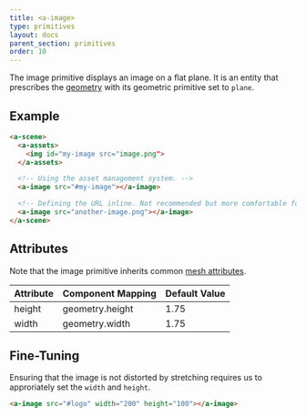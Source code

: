 ```yaml
---
title: <a-image>
type: primitives
layout: docs
parent_section: primitives
order: 10
---
```


The image primitive displays an image on a flat plane. It is an entity that prescribes the [geometry](../components/geometry.html) with its geometric primitive set to `plane`.

## Example

```html
<a-scene>
  <a-assets>
    <img id="my-image src="image.png">
  </a-assets>

  <!-- Using the asset management system. -->
  <a-image src="#my-image"></a-image>

  <!-- Defining the URL inline. Not recommended but more comfortable for web developers. -->
  <a-image src="another-image.png"></a-image>
</a-scene>
```

## Attributes

Note that the image primitive inherits common [mesh attributes](./mesh-attributes.html).

| Attribute | Component Mapping | Default Value |
|-----------|-------------------|---------------|
| height    | geometry.height   | 1.75          |
| width     | geometry.width    | 1.75          |

## Fine-Tuning

Ensuring that the image is not distorted by stretching requires us to approriately set the `width` and `height`.

```html
<a-image src="#logo" width="200" height="100"></a-image>
```
